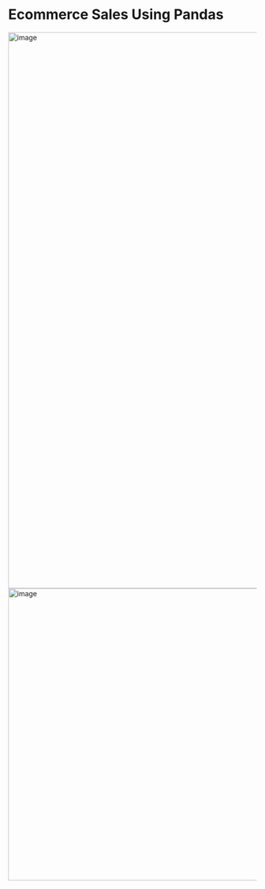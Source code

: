 # Ecommerce Sales Using Pandas

<img width="2000" height="1125" alt="image" src="https://github.com/user-attachments/assets/e5666f58-00bb-4a4a-a43f-2802d0052503" />

<img width="1268" height="591" alt="image" src="https://github.com/user-attachments/assets/a827dea7-159d-4095-8147-38ef6e9e5262" />
